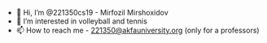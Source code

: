 - 👋 Hi, I’m @221350cs19 - Mirfozil Mirshoxidov
- 👀 I’m interested in volleyball and tennis
- 📫 How to reach me - 221350@akfauniversity.org (only for a professors)
<!---
221350cs19/221350cs19 is a ✨ special ✨ repository because its `README.md` (this file) appears on your GitHub profile.
You can click the Preview link to take a look at your changes.
--->
